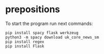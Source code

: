 # prepositions

To start the program run next commands:
```
pip install spacy flask werkzeug
python3 -m spacy download uk_core_news_sm
pip install regex
pip install Flask
```
